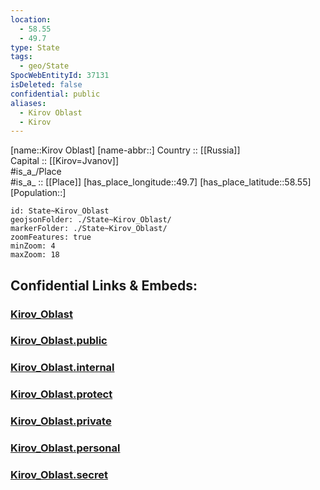 ```yaml
---
location:
  - 58.55
  - 49.7
type: State
tags:
  - geo/State
SpocWebEntityId: 37131
isDeleted: false
confidential: public
aliases:
  - Kirov Oblast
  - Kirov 
---
```

[name::Kirov Oblast] 
[name-abbr::] 
Country :: [[Russia]]  
Capital :: [[Kirov=Jvanov]]  
#is_a_/Place  
#is_a_ :: [[Place]] 
[has_place_longitude::49.7] 
[has_place_latitude::58.55] 
[Population::] 



```leaflet
id: State~Kirov_Oblast
geojsonFolder: ./State~Kirov_Oblast/
markerFolder: ./State~Kirov_Oblast/
zoomFeatures: true 
minZoom: 4 
maxZoom: 18
```


## Confidential Links & Embeds: 

### [Kirov_Oblast](/_Standards/Earth/Continent/Europe/Europe~East/Russia/Russia~Volga/Kirov_Oblast.md) 

### [Kirov_Oblast.public](/_public/Earth/Continent/Europe/Europe~East/Russia/Russia~Volga/Kirov_Oblast.public.md) 

### [Kirov_Oblast.internal](/_internal/Earth/Continent/Europe/Europe~East/Russia/Russia~Volga/Kirov_Oblast.internal.md) 

### [Kirov_Oblast.protect](/_protect/Earth/Continent/Europe/Europe~East/Russia/Russia~Volga/Kirov_Oblast.protect.md) 

### [Kirov_Oblast.private](/_private/Earth/Continent/Europe/Europe~East/Russia/Russia~Volga/Kirov_Oblast.private.md) 

### [Kirov_Oblast.personal](/_personal/Earth/Continent/Europe/Europe~East/Russia/Russia~Volga/Kirov_Oblast.personal.md) 

### [Kirov_Oblast.secret](/_secret/Earth/Continent/Europe/Europe~East/Russia/Russia~Volga/Kirov_Oblast.secret.md)

